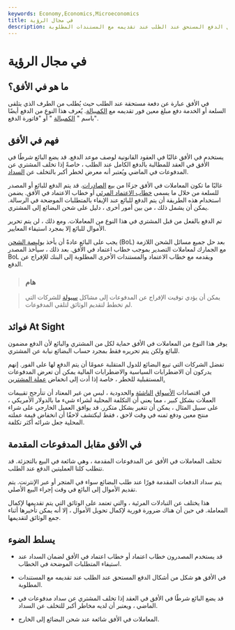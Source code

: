 ```yaml
---
keywords: Economy,Economics,Microeconomics
title: في مجال الرؤية
description: في الأفق هو شكل من أشكال الدفع المستحق عند الطلب عند تقديمه مع المستندات المطلوبة.
---
```


# في مجال الرؤية
## ما هو في الأفق؟

في الأفق عبارة عن دفعة مستحقة عند الطلب حيث يُطلب من الطرف الذي يتلقى السلعة أو الخدمة دفع مبلغ معين فور تقديمه مع [الكمبيالة](/billofexchange). يُعرف هذا النوع من الدفع أيضًا باسم " [الكمبيالة](/sight-draft) " أو "فاتورة الدفع".

## فهم في الأفق

يستخدم في الأفق غالبًا في العقود القانونية لوصف موعد الدفع. قد يضع البائع شرطًا في الأفق في العقد للمطالبة بالدفع الكامل عند الطلب ، خاصةً إذا تخلف المشتري عن المدفوعات في الماضي ويُعتبر أنه معرض لخطر أكبر بالتخلف عن [السداد](/default2).

غالبًا ما تكون المعاملات في الأفق جزءًا من بيع [الصادرات](/export). قد يتم الدفع للبائع أو المصدر للسلعة من خلال ما يسمى [خطاب الاعتماد المرئي](/sightletterofcredit) أو خطاب الاعتماد في الأفق. يضمن استخدام هذه الطريقة أن يتم الدفع للبائع عند الإيفاء بالمتطلبات الموضحة في الرسالة. يمكن أن يشمل ذلك ، من بين أمور أخرى ، دليل على شحن البضائع إلى المشتري.

تم الدفع بالفعل من قبل المشتري في هذا النوع من المعاملات. ومع ذلك ، لن يتم تحرير الأموال للبائع إلا بمجرد استيفاء المعايير.

يجب على البائع عادةً أن يأخذ [بوليصة الشحن](/billoflading) (BoL) بعد حل جميع مسائل الشحن اللازمة مع الجمارك لمعاملات التصدير بموجب خطاب اعتماد في الأفق. بعد ذلك ، سيأخذ المصدر BoL ويقدمه مع خطاب الاعتماد والمستندات الأخرى المطلوبة إلى البنك للإفراج عن الدفع.

> ### هام

> يمكن أن يؤدي توقيت الإفراج عن المدفوعات إلى مشاكل [سيولة](/liquidity) للشركات التي لم تخطط لتقديم الوثائق لتلقي المدفوعات.

>

## فوائد At Sight

يوفر هذا النوع من المعاملات في الأفق حماية لكل من المشتري والبائع لأن الدفع مضمون للبائع ولكن يتم تحريره فقط بمجرد حساب البضائع نيابة عن المشتري.

تفضل الشركات التي تبيع البضائع للدول المتقلبة عمومًا أن يتم الدفع لها على الفور. إنهم يدركون أن الاضطرابات السياسية والاضطرابات المالية يمكن أن تعرض المدفوعات المستقبلية للخطر ، خاصة إذا أدت إلى انخفاض [عملة المشترين.](/currency)

في اقتصادات [الأسواق](/frontier-market) [الناشئة](/emergingmarketeconomy) والحدودية ، ليس من غير المعتاد أن تتأرجح تقييمات العملات بشكل كبير ، مما يعني أن التكلفة المحلية لشراء شيء ما بالدولار الأمريكي ، على سبيل المثال ، يمكن أن تتغير بشكل متكرر. قد يوافق العميل الخارجي على شراء منتج معين ودفع ثمنه في وقت لاحق ، فقط ليكتشف لاحقًا أن انخفاض قيمة عملته المحلية جعل شرائه أكثر تكلفة.

## في الأفق مقابل المدفوعات المقدمة

تختلف المعاملات في الأفق عن المدفوعات المقدمة ، وهي شائعة في البيع بالتجزئة. قد تتطلب كلتا العمليتين الدفع عند الطلب.

يتم سداد الدفعات المقدمة فورًا عند طلب البضائع سواء في المتجر أو عبر الإنترنت. يتم تقديم الأموال إلى البائع في وقت إجراء البيع الأصلي.

هذا يختلف عن التبادلات المرئية ، والتي تعتمد على الوثائق التي يتم تقديمها لإكمال المعاملة. في حين أن هناك ضرورة فورية لإكمال تحويل الأموال ، إلا أنه يمكن تأخيرها أثناء جمع الوثائق لتقديمها.

## يسلط الضوء

- قد يستخدم المصدرون خطاب اعتماد أو خطاب اعتماد في الأفق لضمان السداد عند استيفاء المتطلبات الموضحة في الخطاب.

- في الأفق هو شكل من أشكال الدفع المستحق عند الطلب عند تقديمه مع المستندات المطلوبة.

- قد يضع البائع شرطًا في الأفق في العقد إذا تخلف المشتري عن سداد مدفوعات في الماضي ، ويعتبر أن لديه مخاطر أكبر للتخلف عن السداد.

- المعاملات في الأفق شائعة عند شحن البضائع إلى الخارج.

